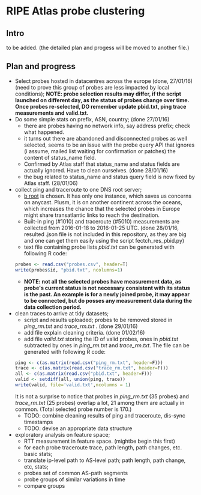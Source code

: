 # RIPE Atlas probe clustering
## Intro
to be added.
(the detailed plan and progess will be moved to another file.)
## Plan and progress
- Select probes hosted in datacentres across the europe (done, 27/01/16) (need to prove this group of probes are less impacted by local conditions);
**NOTE: probe selection results may differ, if the script launched on different day, as the status of probes change over time. Once probes re-selected, DO remember update pbid.txt, ping trace measurements and valid.txt.**
- Do some simple stats on prefix, ASN, country; (done 27/01/16)
  - there are probes having no network info, say address prefix; check what happened.
  - it turns out there are abandoned and disconnected probes as well selected, seems to be an issue with the probe query API that ignores (i assume, mailed list waiting for confirmation or patches) the content of status_name field.
  - Confirmed by Atlas staff that status_name and status fields are actually ignored. Have to clean ourselves. (done 28/01/16)
  - the bug related to status_name and status query field is now fixed by Atlas staff. (28/01/06)
- collect ping and traceroute to one DNS root server;
  - [b root](http://b.root-servers.org/) is chosen. It has only one instance, which saves us concerns on anycast.
  Plusm, it is on another continent across the oceans,
  which increases the chance that the selected probes in Europe might share transatlantic links to reach the destination.  
  - Built-in ping (\#1010) and traceroute (\#5010) measurements are collected from 2016-01-18 to 2016-01-25 UTC. (done 28/01/16, resulted .json file is not included in this repository, as they are big and one can get them easily using the script fectch_res_pbid.py)
  - text file containing probe lists *pbid.txt* can be generated with following R code:
  ```R
  probes <- read.csv("probes.csv", header=T)
  write(probes$id, "pbid.txt", ncolumns=1)
  ```
  - **NOTE: not all the selected probes have measurement data, as probe's current status is not
  necessary consistent with its status is the past. An example is for a newly joined probe, it
  may appear to be connected, but do posses any measurement data during the data collection period.**
- clean traces to arrive at tidy datasets;
  - script and results uploaded; probes to be removed stored in *ping_rm.txt* and *trace_rm.txt* . (done 29/01/16)
  - add file explain cleaning criteria. (done 01/02/16)
  - add file *valid.txt* storing the ID of valid probes,
  ones in *pbid.txt* subtracted by ones in *ping_rm.txt*  and *trace_rm.txt*.
  The file can be generated with following R code:
  ```R
  ping <- c(as.matrix(read.csv("ping_rm.txt", header=F)))
  trace <- c(as.matrix(read.csv("trace_rm.txt", header=F)))
  all <- c(as.matrix(read.csv("pbid.txt", header=F)))
  valid <- setdiff(all, union(ping, trace))
  write(valid, file='valid.txt',ncolumns = 1)
  ```
  It is not a surprise to notice that probes in *ping_rm.txt* (35 probes) and *trace_rm.txt* (25 probes) overlap a lot,
  21 among them are actually in common. (Total selected probe number is 170.)
  - TODO: combine cleaning results of ping and traceroute, dis-sync timestamps
  - TODO: devise an appropriate data structure
- exploratory analysis on feature space;
  - RTT measurement in feature space. (mightbe begin this first)
  - for each probe traceroute trace, path length, path changes, etc. basic stats;
  - translate ip-level path to AS-level path; path length, path change, etc, stats;
  - probes set of common AS-path segments
  - probe groups of similar variations in time
  - compare groups
